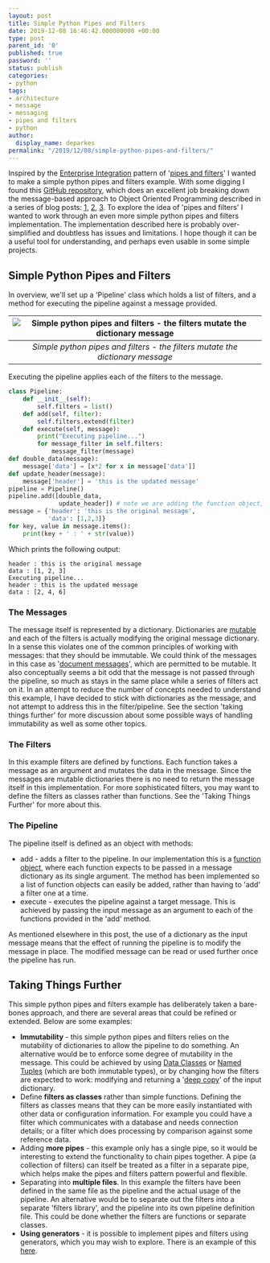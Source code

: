 ```yaml
---
layout: post
title: Simple Python Pipes and Filters
date: 2019-12-08 16:46:42.000000000 +00:00
type: post
parent_id: '0'
published: true
password: ''
status: publish
categories:
- python
tags:
- architecture
- message
- messaging
- pipes and filters
- python
author:
  display_name: deparkes
permalink: "/2019/12/08/simple-python-pipes-and-filters/"
---
```

Inspired by the <a href="https://www.enterpriseintegrationpatterns.com/index.html">Enterprise Integration</a> pattern of '<a href="https://www.enterpriseintegrationpatterns.com/patterns/messaging/PipesAndFilters.html">pipes and filters</a>' I wanted to make a simple python pipes and filters example. With some digging I found this <a href="https://github.com/lumannnn/pypifi">GitHub repository</a>, which does an excellent job breaking down the message-based approach to Object Oriented Programming described in a series of blog posts: <a href="https://eventuallyconsistent.net/2013/08/12/messaging-as-a-programming-model-part-1/">1</a>, <a href="https://eventuallyconsistent.net/2013/08/14/messaging-as-a-programming-model-part-2/">2</a>, <a href="https://eventuallyconsistent.net/2013/08/19/messaging-as-a-programming-model-revisited/">3</a>.
To explore the idea of 'pipes and filters' I wanted to work through an even more simple python pipes and filters implementation. The implementation described here is probably over-simplified and doubtless has issues and limitations. I hope though it can be a useful tool for understanding, and perhaps even usable in some simple projects.
<h2>Simple Python Pipes and Filters</h2>
In overview, we'll set up a 'Pipeline' class which holds a list of filters, and a method for executing the pipeline against a message provided.

| ![Simple python pipes and filters - the filters mutate the dictionary message]({{site.baseurl}}/assets/2019/12/pipes-and-filters-schematic-1.png) |
|:--:|
| *Simple python pipes and filters - the filters mutate the dictionary message* |

Executing the pipeline applies each of the filters to the message.

```python
class Pipeline:
    def __init__(self):
        self.filters = list()
    def add(self, filter):
        self.filters.extend(filter)
    def execute(self, message):
        print("Executing pipeline...")
        for message_filter in self.filters:
            message_filter(message)
def double_data(message):
    message['data'] = [x*2 for x in message['data']]
def update_header(message):
    message['header'] = 'this is the updated message'
pipeline = Pipeline()
pipeline.add([double_data,
              update_header]) # note we are adding the function object, not making a function call
message = {'header': 'this is the original message',
           'data': [1,2,3]}
for key, value in message.items():
    print(key + ' : ' + str(value))
```

Which prints the following output:

```
header : this is the original message
data : [1, 2, 3]
Executing pipeline...
header : this is the updated message
data : [2, 4, 6]
```

<h3>The Messages</h3>
The message itself is represented by a dictionary. Dictionaries are <a href="https://stackoverflow.com/questions/15078519/python-dictionary-passed-as-an-input-to-a-function-acts-like-a-global-in-that-fu">mutable</a> and each of the filters is actually modifying the original message dictionary. In a sense this violates one of the common principles of working with messages: that they should be immutable.
We could think of the messages in this case as '<a href="https://www.enterpriseintegrationpatterns.com/patterns/messaging/DocumentMessage.html">document messages</a>', which are permitted to be mutable. It also conceptually seems a bit odd that the message is not passed through the pipeline, so much as stays in the same place while a series of filters act on it.
In an attempt to reduce the number of concepts needed to understand this example, I have decided to stick with dictionaries as the message, and not attempt to address this in the filter/pipeline. See the section 'taking things further' for more discussion about some possible ways of handling immutability as well as some other topics.
<h3>The Filters</h3>
In this example filters are defined by functions. Each function takes a message as an argument and mutates the data in the message. Since the messages are mutable dictionaries there is no need to return the message itself in this implementation.
For more sophisticated filters, you may want to define the filters as classes rather than functions. See the 'Taking Things Further' for more about this.
<h3>The Pipeline</h3>
The pipeline itself is defined as an object with methods:
<ul>
<li>add - adds a filter to the pipeline. In our implementation this is a <a href="https://medium.com/python-pandemonium/function-as-objects-in-python-d5215e6d1b0d">function object</a>, where each function expects to be passed in a message dictionary as its single argument. The method has been implemented so a list of function objects can easily be added, rather than having to 'add' a filter one at a time.</li>
<li>execute - executes the pipeline against a target message. This is achieved by passing the input message as an argument to each of the functions provided in the 'add' method.</li>
</ul>
As mentioned elsewhere in this post, the use of a dictionary as the input message means that the effect of running the pipeline is to modify the message in place. The modified message can be read or used further once the pipeline has run.
<h2>Taking Things Further</h2>
This simple python pipes and filters example has deliberately taken a bare-bones approach, and there are several areas that could be refined or extended. Below are some examples:
<ul>
<li>
<strong>Immutability</strong> - this simple python pipes and filters relies on the mutability of dictionaries to allow the pipeline to do something. An alternative would be to enforce some degree of mutability in the message. This could be achieved by using <a href="https://realpython.com/python-data-classes/">Data Classes</a> or <a href="https://docs.python.org/3/library/collections.html#collections.namedtuple">Named Tuples</a> (which are both immutable types), or by changing how the filters are expected to work: modifying and returning a '<a href="https://www.geeksforgeeks.org/copy-python-deep-copy-shallow-copy/">deep copy</a>' of the input dictionary.</li>
<li>Define <strong>filters as classes</strong> rather than simple functions. Defining the filters as classes means that they can be more easily instantiated with other data or configuration information. For example you could have a filter which communicates with a database and needs connection details; or a filter which does processing by comparison against some reference data.</li>
<li>Adding <strong>more pipes</strong> - this example only has a single pipe, so it would be interesting to extend the functionality to chain pipes together. A pipe (a collection of filters) can itself be treated as a filter in a separate pipe, which helps make the pipes and filters pattern powerful and flexible.</li>
<li>Separating into <strong>multiple files</strong>. In this example the filters have been defined in the same file as the pipeline and the actual usage of the pipeline. An alternative would be to separate out the filters into a separate 'filters library', and the pipeline into its own pipeline definition file. This could be done whether the filters are functions or separate classes.</li>
<li>
<strong>Using generators</strong> - it is possible to implement pipes and filters using generators, which you may wish to explore. There is an example of this <a href="https://tech.stylight.com/pipes-and-filters-architectures-with-python-generators/">here</a>.</li>
</ul>
